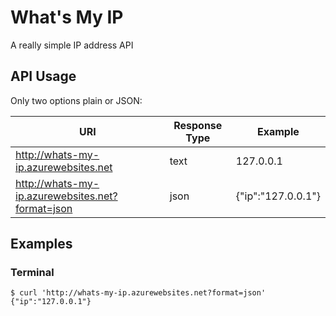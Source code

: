# What's My IP
A really simple IP address API


## API Usage

Only two options plain or JSON:

| URI | Response Type | Example |
------|---------------|---------|
http://whats-my-ip.azurewebsites.net | text | 127.0.0.1 
http://whats-my-ip.azurewebsites.net?format=json | json | {"ip":"127.0.0.1"}


## Examples

### Terminal
```
$ curl 'http://whats-my-ip.azurewebsites.net?format=json'
{"ip":"127.0.0.1"}
```